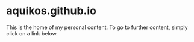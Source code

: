 # aquikos.github.io
This is the home of my personal content. To go to further content, simply click on a link below.
